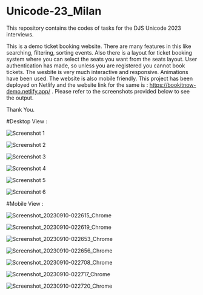 # Unicode-23_Milan
This repository contains the codes of tasks for the DJS Unicode 2023 interviews.

This is a demo ticket booking website. There are many features in this like searching, filtering, sorting events. Also there is a layout for ticket booking system where you can select the seats you want from the seats layout. User authentication has made, so unless you are registered you cannot book tickets. The wesbite is very much interactive and responsive. Animations have been used. The website is also mobile friendly. This project has been deployed on Netlify and the website link for the same is : https://bookitnow-demo.netlify.app/ . Please refer to the screenshots provided below to see the output.

Thank You.

#Desktop View :

![Screenshot 1](https://github.com/milanh34/Unicode-23_Milan/assets/126781585/454efdd9-28ce-4b37-9ca3-02985de3ea15)

![Screenshot 2](https://github.com/milanh34/Unicode-23_Milan/assets/126781585/ff263408-f9ac-4fb2-a574-6b9144786e68)

![Screenshot 3](https://github.com/milanh34/Unicode-23_Milan/assets/126781585/c6b8a866-427e-49fe-b4d5-2b7636b8b589)

![Screenshot 4](https://github.com/milanh34/Unicode-23_Milan/assets/126781585/01c63659-c6d8-4556-8b7e-2518b1f13c3e)

![Screenshot 5](https://github.com/milanh34/Unicode-23_Milan/assets/126781585/284c82c4-e7f6-4016-a823-c305c7109b32)

![Screenshot 6](https://github.com/milanh34/Unicode-23_Milan/assets/126781585/1196e143-4935-4564-9361-7efa3767a751)


#Mobile View : 

![Screenshot_20230910-022615_Chrome](https://github.com/milanh34/Unicode-23_Milan/assets/126781585/26609476-af5b-4952-8047-dca34f372af8)

![Screenshot_20230910-022619_Chrome](https://github.com/milanh34/Unicode-23_Milan/assets/126781585/8685da04-05f6-4eb6-90ea-b11b73131823)

![Screenshot_20230910-022653_Chrome](https://github.com/milanh34/Unicode-23_Milan/assets/126781585/ae541783-1c1c-4c0e-96de-5285286b6ff3)

![Screenshot_20230910-022656_Chrome](https://github.com/milanh34/Unicode-23_Milan/assets/126781585/1cc493cb-ecaa-4b3f-ac1f-f3b20d709be1)

![Screenshot_20230910-022708_Chrome](https://github.com/milanh34/Unicode-23_Milan/assets/126781585/81a4c73f-401b-48a7-ab26-7711dad0fbc4)

![Screenshot_20230910-022717_Chrome](https://github.com/milanh34/Unicode-23_Milan/assets/126781585/3bcee4ce-037a-4b01-864c-0825935b81d7)

![Screenshot_20230910-022720_Chrome](https://github.com/milanh34/Unicode-23_Milan/assets/126781585/ceeea995-8e1a-4ea3-a4db-14619912a993)
